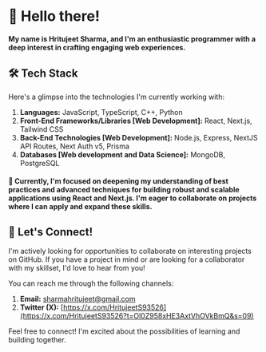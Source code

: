 # 👋 Hello there!

#### My name is Hritujeet Sharma, and I'm an enthusiastic programmer with a deep interest in crafting engaging web experiences.

## 🛠️ Tech Stack

Here's a glimpse into the technologies I'm currently working with:

1.  **Languages:** JavaScript, TypeScript, C++, Python
2.  **Front-End Frameworks/Libraries [Web Development]:** React, Next.js, Tailwind CSS
3.  **Back-End Technologies [Web Development]:** Node.js, Express, NextJS API Routes, Next Auth v5, Prisma
4.  **Databases [Web development and Data Science]:** MongoDB, PostgreSQL

#### 🌱 Currently, I'm focused on deepening my understanding of best practices and advanced techniques for building robust and scalable applications using React and Next.js. I'm eager to collaborate on projects where I can apply and expand these skills.

## 🤝 Let's Connect!

I'm actively looking for opportunities to collaborate on interesting projects on GitHub. If you have a project in mind or are looking for a collaborator with my skillset, I'd love to hear from you!

You can reach me through the following channels:

1.  **Email:** [sharmahritujeet@gmail.com](mailto:sharmahritujeet@gmail.com)
2.  **Twitter (X):** [https://x.com/HritujeetS93526](https://x.com/HritujeetS93526?t=Ol0Z958xHE3AxtVhOVkBmQ&s=09)

Feel free to connect! I'm excited about the possibilities of learning and building together.
